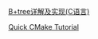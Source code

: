 
[B+tree详解及实现(C语言)](https://blog.csdn.net/xiaohusaier/article/details/77101640)

[Quick CMake Tutorial](https://www.jetbrains.com/help/clion/quick-cmake-tutorial.html)